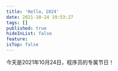 ```yaml
---
title: 'Hello，1024'
date: 2021-10-24 19:53:27
tags: []
published: true
hideInList: false
feature: 
isTop: false
---
```

今天是2021年10月24日，程序员的专属节日！
